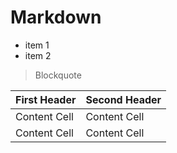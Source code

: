 # Markdown

* item 1
* item 2

> Blockquote

| First Header  | Second Header |
| ------------- | ------------- |
| Content Cell  | Content Cell  |
| Content Cell  | Content Cell  |
